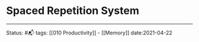 # Spaced Repetition System




---
Status: #📬 
tags: [[010 Productivity]] - [[Memory]]
date:2021-04-22
